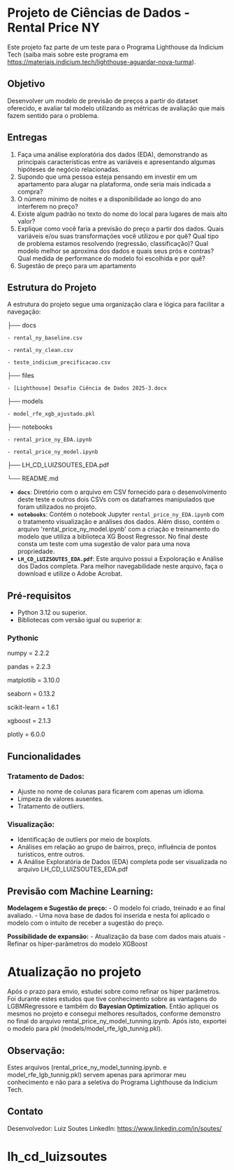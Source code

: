 # Projeto de Ciências de Dados - Rental Price NY

Este projeto faz parte de um teste para o Programa Lighthouse da Indicium Tech (saiba mais sobre este programa em https://materiais.indicium.tech/lighthouse-aguardar-nova-turma).

## Objetivo
Desenvolver um modelo de previsão de preços a partir do dataset oferecido, e avaliar
tal modelo utilizando as métricas de avaliação
que mais fazem sentido para o problema.

## Entregas
1. Faça uma análise exploratória dos dados (EDA), demonstrando as principais características entre as variáveis e apresentando algumas hipóteses de negócio relacionadas.
2. Supondo que uma pessoa esteja pensando em investir em um apartamento para alugar na
plataforma, onde seria mais indicada a compra?
3. O número mínimo de noites e a disponibilidade ao longo do ano interferem no preço?
4. Existe algum padrão no texto do nome do local para lugares de mais alto valor?
5. Explique como você faria a previsão do preço a partir dos dados. Quais variáveis e/ou suas transformações você utilizou e por quê? Qual tipo de problema estamos resolvendo (regressão, classificação)? Qual modelo melhor se aproxima dos dados e quais seus prós e contras? Qual medida de performance do modelo foi escolhida e por quê?
6. Sugestão de preço para um apartamento


## Estrutura do Projeto

A estrutura do projeto segue uma organização clara e lógica para facilitar a navegação:

├── docs

    - rental_ny_baseline.csv

    - rental_ny_clean.csv

    - teste_indicium_precificacao.csv

├── files

    - [Lighthouse] Desafio Ciência de Dados 2025-3.docx

├── models

    - model_rfe_xgb_ajustado.pkl

├── notebooks

    - rental_price_ny_EDA.ipynb

    - rental_price_ny_model.ipynb

├── LH_CD_LUIZSOUTES_EDA.pdf

└── README.md


- **`docs`**: Diretório com o arquivo em CSV fornecido para o desenvolvimento deste teste e outros dois CSVs com os dataframes manipulados que foram utilizados no projeto.
- **`notebooks`**: Contém o notebook Jupyter `rental_price_ny_EDA.ipynb` com o tratamento visualização e análises dos dados. Além disso, contém o arquivo 'rental_price_ny_model.ipynb' com a criação e treinamento do modelo que utiliza a biblioteca XG Boost Regressor. No final deste consta um teste com uma sugestão de valor para uma nova propriedade.
- **`LH_CD_LUIZSOUTES_EDA.pdf`**: Este arquivo possui a Expoloração e Análise dos Dados completa. Para melhor navegabilidade neste arquivo, faça o download e utilize o Adobe Acrobat.

## Pré-requisitos

- Python 3.12 ou superior.
- Bibliotecas com versão igual ou superior a:
### Pythonic 
numpy = 2.2.2

pandas = 2.2.3

matplotlib = 3.10.0

seaborn = 0.13.2

scikit-learn = 1.6.1

xgboost = 2.1.3

plotly = 6.0.0

## Funcionalidades
### Tratamento de Dados:
- Ajuste no nome de colunas para ficarem com apenas um idioma.
- Limpeza de valores ausentes.
- Tratamento de outliers.

### Visualização:
- Identificação de outliers por meio de boxplots.
- Análises em relação ao grupo de bairros, preço, influência de pontos turísticos, entre outros.
- A Análise Exploratória de Dados (EDA) completa pode ser visualizada no arquivo LH_CD_LUIZSOUTES_EDA.pdf


## Previsão com Machine Learning:
    
**Modelagem e Sugestão de preço:**
    - O modelo foi criado, treinado e ao final avaliado.
    - Uma nova base de dados foi inserida e nesta foi aplicado o modelo com o intuito de receber a sugestão do preço.
    
**Possibilidade de expansão:**
    - Atualização da base com dados mais atuais
    - Refinar os hiper-parâmetros do modelo XGBoost

# Atualização no projeto
Após o prazo para envio, estudei sobre como refinar os hiper parâmetros.
Foi durante estes estudos que tive conhecimento sobre as vantagens do LGBMRegressore e também do **Bayesian Optimization.**
Então apliquei os mesmos no projeto e consegui melhores resultados, conforme demonstro no final do arquivo rental_price_ny_model_tunning.ipynb. Após isto, exportei o modelo para pkl (models/model_rfe_lgb_tunnig.pkl).

## Observação:
Estes arquivos (rental_price_ny_model_tunning.ipynb. e model_rfe_lgb_tunnig.pkl) servem apenas para aprimorar meu conhecimento e não para a seletiva do Programa Lighthouse da Indicium Tech. 

## Contato
Desenvolvedor: Luiz Soutes
LinkedIn: https://www.linkedin.com/in/soutes/
# lh_cd_luizsoutes
